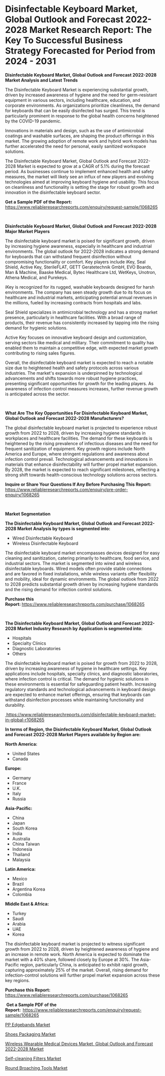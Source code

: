 <p><h1>Disinfectable Keyboard Market, Global Outlook and Forecast 2022-2028 Market Research Report: The Key To Successful Business Strategy Forecasted for Period from 2024 - 2031</h1></p><p><strong>Disinfectable Keyboard Market, Global Outlook and Forecast 2022-2028 Market Analysis and Latest Trends</strong></p>
<p><p>The Disinfectable Keyboard Market is experiencing substantial growth, driven by increased awareness of hygiene and the need for germ-resistant equipment in various sectors, including healthcare, education, and corporate environments. As organizations prioritize cleanliness, the demand for keyboards that can be easily disinfected has surged. This trend is particularly prominent in response to the global health concerns heightened by the COVID-19 pandemic.</p><p>Innovations in materials and design, such as the use of antimicrobial coatings and washable surfaces, are shaping the product offerings in this market. The growing adoption of remote work and hybrid work models has further accelerated the need for personal, easily sanitized workspace solutions. </p><p>The Disinfectable Keyboard Market, Global Outlook and Forecast 2022-2028 Market is expected to grow at a CAGR of 5.1% during the forecast period. As businesses continue to implement enhanced health and safety measures, the market will likely see an influx of new players and evolving technologies aimed at improving keyboard hygiene and usability. This focus on cleanliness and functionality is setting the stage for robust growth and innovation in the disinfectable keyboard sector.</p></p>
<p><strong>Get a Sample PDF of the Report:&nbsp;</strong> <a href="https://www.reliableresearchreports.com/enquiry/request-sample/1068265">https://www.reliableresearchreports.com/enquiry/request-sample/1068265</a></p>
<p>&nbsp;</p>
<p><strong>Disinfectable Keyboard Market, Global Outlook and Forecast 2022-2028 Major Market Players</strong></p>
<p><p>The disinfectable keyboard market is poised for significant growth, driven by increasing hygiene awareness, especially in healthcare and industrial environments. The global outlook for 2022-2028 indicates a strong demand for keyboards that can withstand frequent disinfection without compromising functionality or comfort. Key players include iKey, Seal Shield, Active Key, SterileFLAT, GETT Geratetechnik GmbH, EVO Boards, Man & Machine, Baaske Medical, Bytec Healthcare Ltd, WetKeys, Unotron, Athena Medical, and Purekeys.</p><p>iKey is recognized for its rugged, washable keyboards designed for harsh environments. The company has seen steady growth due to its focus on healthcare and industrial markets, anticipating potential annual revenues in the millions, fueled by increasing contracts from hospitals and labs.</p><p>Seal Shield specializes in antimicrobial technology and has a strong market presence, particularly in healthcare facilities. With a broad range of products, their revenue has consistently increased by tapping into the rising demand for hygienic solutions.</p><p>Active Key focuses on innovative keyboard design and customization, serving sectors like medical and military. Their commitment to quality has enabled them to maintain a competitive edge, with expected market growth contributing to rising sales figures.</p><p>Overall, the disinfectable keyboard market is expected to reach a notable size due to heightened health and safety protocols across various industries. The market's expansion is underpinned by technological advancements and shifts towards more robust hygiene practices, presenting significant opportunities for growth for the leading players. As awareness of infection control measures increases, further revenue growth is anticipated across the sector.</p></p>
<p>&nbsp;</p>
<p><strong>What Are The Key Opportunities For Disinfectable Keyboard Market, Global Outlook and Forecast 2022-2028 Manufacturers?</strong></p>
<p><p>The global disinfectable keyboard market is projected to experience robust growth from 2022 to 2028, driven by increasing hygiene standards in workplaces and healthcare facilities. The demand for these keyboards is heightened by the rising prevalence of infectious diseases and the need for frequent sanitization of equipment. Key growth regions include North America and Europe, where stringent regulations and awareness about infection control prevail. Technological advancements and innovations in materials that enhance disinfectability will further propel market expansion. By 2028, the market is expected to reach significant milestones, reflecting a strong shift towards health-conscious technology solutions across sectors.</p></p>
<p><strong>Inquire or Share Your Questions If Any Before Purchasing This Report:</strong> <a href="https://www.reliableresearchreports.com/enquiry/pre-order-enquiry/1068265">https://www.reliableresearchreports.com/enquiry/pre-order-enquiry/1068265</a></p>
<p>&nbsp;</p>
<p><strong>Market Segmentation</strong></p>
<p><strong>The Disinfectable Keyboard Market, Global Outlook and Forecast 2022-2028 Market Analysis by types is segmented into:</strong></p>
<p><ul><li>Wired Disinfectable Keyboard</li><li>Wireless Disinfectable Keyboard</li></ul></p>
<p><p>The disinfectable keyboard market encompasses devices designed for easy cleaning and sanitization, catering primarily to healthcare, food service, and industrial sectors. The market is segmented into wired and wireless disinfectable keyboards. Wired models often provide stable connections and are favored in fixed installations, while wireless variants offer flexibility and mobility, ideal for dynamic environments. The global outlook from 2022 to 2028 predicts substantial growth driven by increasing hygiene standards and the rising demand for infection control solutions.</p></p>
<p><strong>Purchase this Report:&nbsp;</strong><a href="https://www.reliableresearchreports.com/purchase/1068265">https://www.reliableresearchreports.com/purchase/1068265</a></p>
<p>&nbsp;</p>
<p><strong>The Disinfectable Keyboard Market, Global Outlook and Forecast 2022-2028 Market Industry Research by Application is segmented into:</strong></p>
<p><ul><li>Hospitals</li><li>Specialty Clinics</li><li>Diagnostic Laboratories</li><li>Others</li></ul></p>
<p><p>The disinfectable keyboard market is poised for growth from 2022 to 2028, driven by increasing awareness of hygiene in healthcare settings. Key applications include hospitals, specialty clinics, and diagnostic laboratories, where infection control is critical. The demand for hygienic solutions in these environments is essential for safeguarding patient health. Increasing regulatory standards and technological advancements in keyboard design are expected to enhance market offerings, ensuring that keyboards can withstand disinfection processes while maintaining functionality and durability.</p></p>
<p><a href="https://www.reliableresearchreports.com/disinfectable-keyboard-market-in-global-r1068265">&nbsp;https://www.reliableresearchreports.com/disinfectable-keyboard-market-in-global-r1068265</a></p>
<p><strong>In terms of Region, the Disinfectable Keyboard Market, Global Outlook and Forecast 2022-2028 Market Players available by Region are:</strong></p>
<p>
    <p> <strong> North America: </strong>
        <ul>
            <li>United States</li>
            <li>Canada</li>
        </ul>
        </p> 
    <p> <strong> Europe: </strong>
        <ul>
            <li>Germany</li>
            <li>France</li>
            <li>U.K.</li>
            <li>Italy</li>
            <li>Russia</li>
        </ul>
        </p> 
    <p> <strong> Asia-Pacific: </strong>
        <ul>
            <li>China</li>
            <li>Japan</li>
            <li>South Korea</li>
            <li>India</li>
            <li>Australia</li>
            <li>China Taiwan</li>
            <li>Indonesia</li>
            <li>Thailand</li>
            <li>Malaysia</li>
        </ul>
        </p> 
    <p> <strong> Latin America: </strong>
        <ul>
            <li>Mexico</li>
            <li>Brazil</li>
            <li>Argentina Korea</li>
            <li>Colombia</li>
        </ul>
        </p> 
    <p> <strong> Middle East & Africa: </strong>
        <ul>
            <li>Turkey</li>
            <li>Saudi</li>
            <li>Arabia</li>
            <li>UAE</li>
            <li>Korea</li>
        </ul>
    </p>
    </p>
<p><p>The disinfectable keyboard market is projected to witness significant growth from 2022 to 2028, driven by heightened awareness of hygiene and an increase in remote work. North America is expected to dominate the market with a 40% share, followed closely by Europe at 30%. The Asia-Pacific region, particularly China, is anticipated to exhibit rapid growth, capturing approximately 25% of the market. Overall, rising demand for infection-control solutions will further propel market expansion across these key regions.</p></p>
<p><strong>Purchase this Report: </strong><a href="https://www.reliableresearchreports.com/purchase/1068265">https://www.reliableresearchreports.com/purchase/1068265</a></p>
<p>&nbsp;<strong>Get a Sample PDF of the Report:&nbsp;&nbsp;</strong><a href="https://www.reliableresearchreports.com/enquiry/request-sample/1068265">https://www.reliableresearchreports.com/enquiry/request-sample/1068265</a></p>
<p><strong></strong></p>
<p><p><a href="https://issuu.com/reportprime-2/docs/pp-edgebands-market-size-2030.pptx_868fda9acd78c3">PP Edgebands Market</a></p><p><a href="https://www.linkedin.com/pulse/market-dynamics-future-trends-global-shoes-packaging-sector-lyyke?trackingId=1o11XDFHRfW1tWLolAm9DQ%3D%3D">Shoes Packaging Market</a></p><p><a href="https://github.com/Chiragrp22/Market-Research-Report-List-6/blob/main/wireless-wearable-medical-devices-market-global-outlook-and-forecast-2022-2028-market.md">Wireless Wearable Medical Devices Market, Global Outlook and Forecast 2022-2028 Market</a></p><p><a href="https://issuu.com/reportprime-2/docs/self-cleaning-filters-market-size-2_fcb86f4674224d">Self-cleaning Filters Market</a></p><p><a href="https://medium.com/@chiragreportprime3/round-broaching-tools-market-investigation-industry-evolution-and-forecast-till-2031-b55e4a142649">Round Broaching Tools Market</a></p></p>